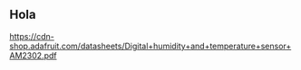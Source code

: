 ## Hola
https://cdn-shop.adafruit.com/datasheets/Digital+humidity+and+temperature+sensor+AM2302.pdf
